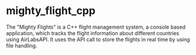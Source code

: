 # mighty_flight_cpp
The "Mighty Flights" is a C++ flight management system, a console based application, which tracks the flight information about different countries using AirLabsAPI. It uses the API call to store the flights in real time by using file handling.

